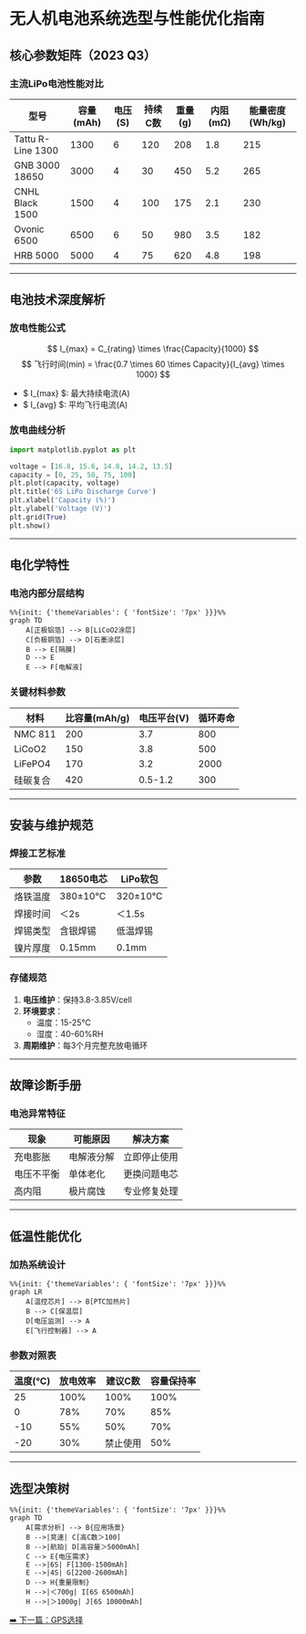 # 无人机电池系统选型与性能优化指南

## 核心参数矩阵（2023 Q3）
### 主流LiPo电池性能对比
| 型号               | 容量(mAh) | 电压(S) | 持续C数 | 重量(g) | 内阻(mΩ) | 能量密度(Wh/kg) |
|--------------------|----------|--------|--------|--------|---------|----------------|
| Tattu R-Line 1300  | 1300     | 6      | 120    | 208    | 1.8     | 215            |
| GNB 3000 18650     | 3000     | 4      | 30     | 450    | 5.2     | 265            |
| CNHL Black 1500    | 1500     | 4      | 100    | 175    | 2.1     | 230            |
| Ovonic 6500        | 6500     | 6      | 50     | 980    | 3.5     | 182            |
| HRB 5000           | 5000     | 4      | 75     | 620    | 4.8     | 198            |

---

## 电池技术深度解析
### 放电性能公式
$$ I_{max} = C_{rating} \times \frac{Capacity}{1000} $$
$$ 飞行时间(min) = \frac{0.7 \times 60 \times Capacity}{I_{avg} \times 1000} $$
- $ I_{max} $: 最大持续电流(A)
- $ I_{avg} $: 平均飞行电流(A)

### 放电曲线分析
```python
import matplotlib.pyplot as plt

voltage = [16.8, 15.6, 14.8, 14.2, 13.5]
capacity = [0, 25, 50, 75, 100]
plt.plot(capacity, voltage)
plt.title('6S LiPo Discharge Curve')
plt.xlabel('Capacity (%)')
plt.ylabel('Voltage (V)')
plt.grid(True)
plt.show()
```

--- 
## 电化学特性
### 电池内部分层结构
```mermaid
%%{init: {'themeVariables': { 'fontSize': '7px' }}}%%
graph TD
    A[正极铝箔] --> B[LiCoO2涂层]
    C[负极铜箔] --> D[石墨涂层]
    B --> E[隔膜]
    D --> E
    E --> F[电解液]
```

### 关键材料参数
| 材料       | 比容量(mAh/g) | 电压平台(V) | 循环寿命 |  
|------------|---------------|-------------|----------|  
| NMC 811    | 200           | 3.7         | 800      |  
| LiCoO2     | 150           | 3.8         | 500      |  
| LiFePO4    | 170           | 3.2         | 2000     |  
| 硅碳复合    | 420           | 0.5-1.2     | 300      |  

--- 
## 安装与维护规范
### 焊接工艺标准
| 参数         | 18650电芯   | LiPo软包     |  
|--------------|-------------|---------------|  
| 烙铁温度     | 380±10℃     | 320±10℃      |  
| 焊接时间     | ＜2s        | ＜1.5s       |  
| 焊锡类型     | 含银焊锡    | 低温焊锡      |  
| 镍片厚度     | 0.15mm      | 0.1mm        |  

### 存储规范
1. **电压维护**​：保持3.8-3.85V/cell
2. **环境要求**​：
    - 温度：15-25℃
    - 湿度：40-60%RH
3. **周期维护**​：每3个月完整充放电循环

--- 
## 故障诊断手册
### 电池异常特征
| 现象       | 可能原因       | 解决方案         |  
|------------|----------------|------------------|  
| 充电膨胀   | 电解液分解     | 立即停止使用     |  
| 电压不平衡 | 单体老化       | 更换问题电芯     |  
| 高内阻     | 极片腐蚀       | 专业修复处理     |  

---    
## 低温性能优化
### 加热系统设计
```mermaid
%%{init: {'themeVariables': { 'fontSize': '7px' }}}%%
graph LR
    A[温控芯片] --> B[PTC加热片]
    B --> C[保温层]
    D[电压监测] --> A
    E[飞行控制器] --> A
```

### 参数对照表
| 温度(℃) | 放电效率 | 建议C数 | 容量保持率 |  
|---------|----------|---------|------------|  
| 25      | 100%     | 100%    | 100%       |  
| 0       | 78%      | 70%     | 85%        |  
| -10     | 55%      | 50%     | 70%        |  
| -20     | 30%      | 禁止使用 | 50%        |  

--- 

## 选型决策树
```mermaid
%%{init: {'themeVariables': { 'fontSize': '7px' }}}%%
graph TD
    A[需求分析] --> B{应用场景}
    B -->|竞速| C[高C数＞100]
    B -->|航拍| D[高容量＞5000mAh]
    C --> E{电压需求}
    E -->|6S| F[1300-1500mAh]
    E -->|4S| G[2200-2600mAh]
    D --> H{重量限制}
    H -->|＜700g| I[6S 6500mAh]
    H -->|＞1000g| J[6S 10000mAh]
```

[➡️ 下一篇：GPS选择](./gps.md)